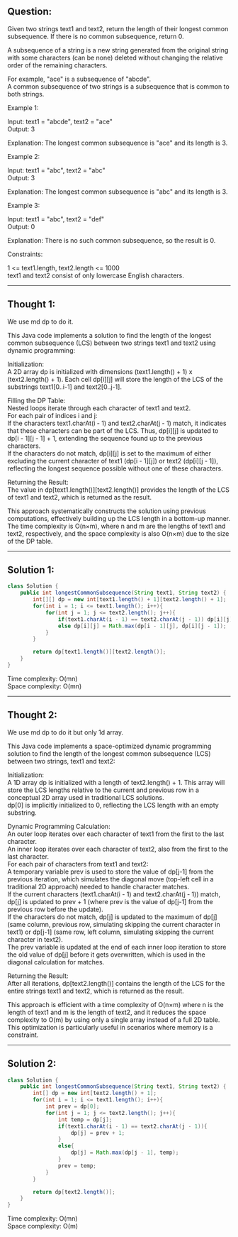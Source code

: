 ## Question:

Given two strings text1 and text2, return the length of their longest common subsequence. If there is no common subsequence, return 0.  

A subsequence of a string is a new string generated from the original string with some characters (can be none) deleted without changing the relative order of the remaining characters.  

For example, "ace" is a subsequence of "abcde".  
A common subsequence of two strings is a subsequence that is common to both strings.  

Example 1:  

Input: text1 = "abcde", text2 = "ace"   
Output: 3    

Explanation: The longest common subsequence is "ace" and its length is 3.  

Example 2:  

Input: text1 = "abc", text2 = "abc"  
Output: 3  

Explanation: The longest common subsequence is "abc" and its length is 3.  

Example 3:  

Input: text1 = "abc", text2 = "def"  
Output: 0  

Explanation: There is no such common subsequence, so the result is 0.
 
Constraints:  

1 <= text1.length, text2.length <= 1000  
text1 and text2 consist of only lowercase English characters.  

---
## Thought 1:
We use md dp to do it.

This Java code implements a solution to find the length of the longest common subsequence (LCS) between two strings text1 and text2 using dynamic programming:  

Initialization:  
A 2D array dp is initialized with dimensions (text1.length() + 1) x (text2.length() + 1). Each cell dp[i][j] will store the length of the LCS of the substrings text1[0..i-1] and text2[0..j-1].  

Filling the DP Table:  
Nested loops iterate through each character of text1 and text2.  
For each pair of indices i and j:  
If the characters text1.charAt(i - 1) and text2.charAt(j - 1) match, it indicates that these characters can be part of the LCS. Thus, dp[i][j] is updated to dp[i - 1][j - 1] + 1, extending the sequence found up to the previous characters.  
If the characters do not match, dp[i][j] is set to the maximum of either excluding the current character of text1 (dp[i - 1][j]) or text2 (dp[i][j - 1]), reflecting the longest sequence possible without one of these characters.  

Returning the Result:  
The value in dp[text1.length()][text2.length()] provides the length of the LCS of text1 and text2, which is returned as the result.  

This approach systematically constructs the solution using previous computations, effectively building up the LCS length in a bottom-up manner. The time complexity is O(n×m), where n and m are the lengths of text1 and text2, respectively, and the space complexity is also O(n×m) due to the size of the DP table.  

---
## Solution 1:
```Java
class Solution {
    public int longestCommonSubsequence(String text1, String text2) {
        int[][] dp = new int[text1.length() + 1][text2.length() + 1];
        for(int i = 1; i <= text1.length(); i++){
            for(int j = 1; j <= text2.length(); j++){
                if(text1.charAt(i - 1) == text2.charAt(j - 1)) dp[i][j] = dp[i - 1][j - 1] + 1;
                else dp[i][j] = Math.max(dp[i - 1][j], dp[i][j - 1]);
            }
        }

        return dp[text1.length()][text2.length()];
    }
}
```
Time complexity: O(mn)  
Space complexity: O(mn)

---
## Thought 2:
We use md dp to do it but only 1d array.

This Java code implements a space-optimized dynamic programming solution to find the length of the longest common subsequence (LCS) between two strings, text1 and text2:  

Initialization:  
A 1D array dp is initialized with a length of text2.length() + 1. This array will store the LCS lengths relative to the current and previous row in a conceptual 2D array used in traditional LCS solutions.  
dp[0] is implicitly initialized to 0, reflecting the LCS length with an empty substring.  

Dynamic Programming Calculation:  
An outer loop iterates over each character of text1 from the first to the last character.  
An inner loop iterates over each character of text2, also from the first to the last character.  
For each pair of characters from text1 and text2:  
A temporary variable prev is used to store the value of dp[j-1] from the previous iteration, which simulates the diagonal move (top-left cell in a traditional 2D approach) needed to handle character matches.  
If the current characters (text1.charAt(i - 1) and text2.charAt(j - 1)) match, dp[j] is updated to prev + 1 (where prev is the value of dp[j-1] from the previous row before the update).  
If the characters do not match, dp[j] is updated to the maximum of dp[j] (same column, previous row, simulating skipping the current character in text1) or dp[j-1] (same row, left column, simulating skipping the current character in text2).  
The prev variable is updated at the end of each inner loop iteration to store the old value of dp[j] before it gets overwritten, which is used in the diagonal calculation for matches.  

Returning the Result:  
After all iterations, dp[text2.length()] contains the length of the LCS for the entire strings text1 and text2, which is returned as the result.  

This approach is efficient with a time complexity of O(n×m) where n is the length of text1 and m is the length of text2, and it reduces the space complexity to O(m) by using only a single array instead of a full 2D table. This optimization is particularly useful in scenarios where memory is a constraint.

---
## Solution 2:
```Java
class Solution {
    public int longestCommonSubsequence(String text1, String text2) {
        int[] dp = new int[text2.length() + 1];
        for(int i = 1; i <= text1.length(); i++){
            int prev = dp[0];
            for(int j = 1; j <= text2.length(); j++){
                int temp = dp[j];
                if(text1.charAt(i - 1) == text2.charAt(j - 1)){
                    dp[j] = prev + 1;
                }
                else{
                    dp[j] = Math.max(dp[j - 1], temp);
                }
                prev = temp;
            }
        }

        return dp[text2.length()];
    }
}
```
Time complexity: O(mn)  
Space complexity: O(m)
